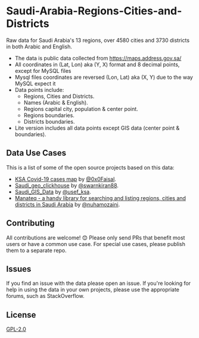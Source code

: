 # Saudi-Arabia-Regions-Cities-and-Districts
Raw data for Saudi Arabia's 13 regions, over 4580 cities and 3730 districts in both Arabic and English.

* The data is public data collected from https://maps.address.gov.sa/
* All coordinates in (Lat, Lon) aka (Y, X) format and 8 decimal points, except for MySQL files
* Mysql files coordinates are reversed (Lon, Lat) aka (X, Y) due to the way MySQL expect it
* Data points include:
  - Regions, Cities and Districts.
  - Names (Arabic & English).
  - Regions capital city, population & center point.
  - Regions boundaries.
  - Districts boundaries.
* Lite version includes all data points except GIS data (center point & boundaries).


## Data Use Cases
This is a list of some of the open source projects based on this data:
* [KSA Covid-19 cases map](https://github.com/0x0Faisal/Covid19-Map) by [@0x0Faisal](https://github.com/0x0Faisal).
* [Saudi_geo_clickhouse](https://github.com/swarnkiran88/swarnkiran88) by [@swarnkiran88](https://github.com/swarnkiran88).
* [Saudi_GIS_Data](https://github.com/usefksa/Saudi_GIS_Data) by [@usef_ksa](https://github.com/usef_ksa).
* [Manateq - a handy library for searching and listing regions, cities and districts in Saudi Arabia](https://github.com/nuhamozaini/Manateq) by [@nuhamozaini](https://github.com/nuhamozaini).



## Contributing
All contributions are welcome! 😊
Please only send PRs that benefit most users or have a common use case. For special use cases, please publish them to a separate repo.

## Issues
If you find an issue with the data please open an issue. If you're looking for help in using the data in your own projects, please use the appropriate forums, such as StackOverflow.


## License
[GPL-2.0](https://github.com/homaily/Saudi-Arabia-Regions-Cities-and-Districts/blob/master/LICENSE)